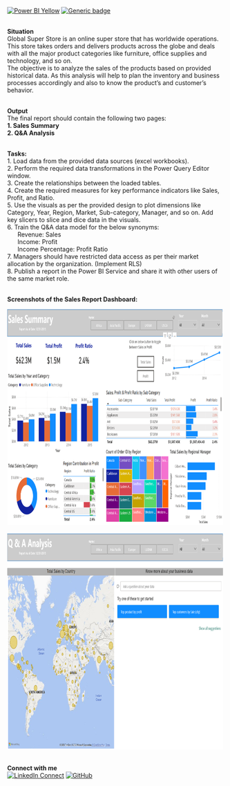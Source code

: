 [![Power BI Yellow](https://img.shields.io/badge/Made%20with-Power%20BI-F2C80F?style=flat&logo=powerbi&logoColor=white&labelColor=374649)](https://www.microsoft.com/en-us/power-platform/products/power-bi)
[![Generic badge](https://img.shields.io/badge/STATUS-COMPLETED-green.svg)](https://shields.io/)


<br><b>Situation</b>
<br>Global Super Store is an online super store that has worldwide operations. This store takes orders and delivers products across the globe and deals with all the major product categories like furniture, office supplies and technology, and so on.
<br>The objective is to analyze the sales of the products based on provided historical data. As this analysis will help to plan the inventory and business processes accordingly and also to know the product’s and customer’s behavior. 

<br><b>Output</b>
<br>The final report should contain the following two pages: 
<br><b>1. Sales Summary</b>
<br><b>2. Q&A Analysis</b>

<br><b>Tasks:</b>
<br>1. Load data from the provided data sources (excel workbooks).
<br>2. Perform the required data transformations in the Power Query Editor window.
<br>3. Create the relationships between the loaded tables.
<br>4. Create the required measures for key performance indicators like Sales, Profit, and Ratio.
<br>5. Use the visuals as per the provided design to plot dimensions like Category, Year, Region, Market, Sub-category, Manager, and so on. Add key slicers to slice and dice data in the visuals.
<br>6. Train the Q&A data model for the below synonyms: 
<br>&nbsp;&nbsp;&nbsp;&nbsp;&nbsp; Revenue: Sales 
<br>&nbsp;&nbsp;&nbsp;&nbsp;&nbsp; Income: Profit
<br>&nbsp;&nbsp;&nbsp;&nbsp;&nbsp; Income Percentage: Profit Ratio
<br>7. Managers should have restricted data access as per their market allocation by the organization. (Implement RLS)
<br>8. Publish a report in the Power BI Service and share it with other users of the same market role.

<br><b>Screenshots of the Sales Report Dashboard:</b>

<img src="PowerBI/Sales Summary.png" alt="Screenshot of dashboard" width="500" height="500"> 
<br>
<br>
<img src="PowerBI/Q&A Analysis.png" alt="Screenshot of dashboard" width="500" height="500"> 

<br><b>Connect with me</b>
<br>[![LinkedIn Connect](https://img.shields.io/badge/LinkedIn-Connect-blue)](https://www.linkedin.com/in/hongliang-tea/) 
[![GitHub](https://img.shields.io/badge/GitHub-Connect-black)](https://github.com/eazy5061)
